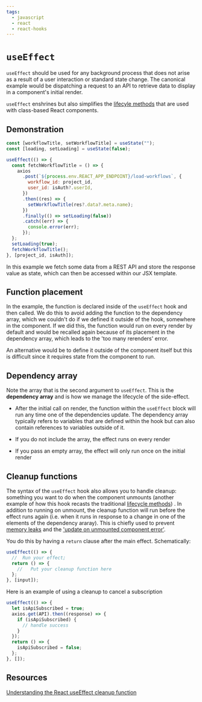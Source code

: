 ```yaml
---
tags:
  - javascript
  - react
  - react-hooks
---
```


# `useEffect`

`useEffect` should be used for any background process that does not arise as a
result of a user interaction or standard state change. The canonical example
would be dispatching a request to an API to retrieve data to display in a
component's initial render.

`useEffect` enshrines but also simplifies the
[lifecyle methods](Lifecycle_methods.md) that are used with
class-based React components.

## Demonstration

```jsx
const [workflowTitle, setWorkflowTitle] = useState("");
const [loading, setLoading] = useState(false);

useEffect(() => {
  const fetchWorkflowTitle = () => {
    axios
      .post(`${process.env.REACT_APP_ENDPOINT}/load-workflows`, {
        workflow_id: project_id,
        user_id: isAuth?.userId,
      })
      .then((res) => {
        setWorkflowTitle(res?.data?.meta.name);
      })
      .finally(() => setLoading(false))
      .catch((err) => {
        console.error(err);
      });
  };
  setLoading(true);
  fetchWorkflowTitle();
}, [project_id, isAuth]);
```

In this example we fetch some data from a REST API and store the response value
as state, which can then be accessed within our JSX template.

## Function placement

In the example, the function is declared inside of the `useEffect` hook and then
called. We do this to avoid adding the function to the dependency array, which
we couldn't do if we defined it outside of the hook, somewhere in the component.
If we did this, the function would run on every render by default and would be
recalled again because of its placement in the dependency array, which leads to
the 'too many rerenders' error.

An alternative would be to define it outside of the component itself but this is
difficult since it requires state from the component to run.

## Dependency array

Note the array that is the second argument to `useEffect`. This is the
**dependency array** and is how we manage the lifecycle of the side-effect.

- After the initial call on render, the function within the `useEffect` block
  will run any time one of the dependencies update. The dependency array
  typically refers to variables that are defined within the hook but can also
  contain references to variables outside of it.

- If you do not include the array, the effect runs on every render

- If you pass an empty array, the effect will only run once on the initial
  render

## Cleanup functions

The syntax of the `useEffect` hook also allows you to handle cleanup: something
you want to do when the component unmounts (another example of how this hook
recasts the traditional [lifecycle methods](Lifecycle_methods.md))
. In addition to running on unmount, the cleanup function will run before the
effect runs again (i.e. when it runs in response to a change in one of the
elements of the dependency araray). This is chiefly used to prevent
[memory leaks](Memory_leaks.md) and the
['update on unmounted component error'](Errors.md#state-update-on-unmounted-component).

You do this by having a `return` clause after the main effect. Schematically:

```js
useEffect(() => {
  //  Run your effect;
  return () => {
    //   Put your cleanup function here
  };
}, [input]);
```

Here is an example of using a cleanup to cancel a subscription

```js
useEffect(() => {
  let isApiSubscribed = true;
  axios.get(API).then((response) => {
    if (isApiSubscribed) {
      // handle success
    }
  });
  return () => {
    isApiSubscribed = false;
  };
}, []);
```

## Resources

[Understanding the React useEffect cleanup function]()
